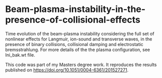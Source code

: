 # Beam-plasma-instability-in-the-presence-of-collisional-effects
Time evolution of the beam-plasma instability considering the full set of nonlinear effects for Langmuir, ion-sound and transverse waves, in the presence of binary collisions, collisional damping and electrostatic bremsstrahlung. For more details of the the plasma configuration, see Ini_bak.wt file.

This code was part of my Masters degree work. It reproduces the results published on https://doi.org/10.1051/0004-6361/201527271.
